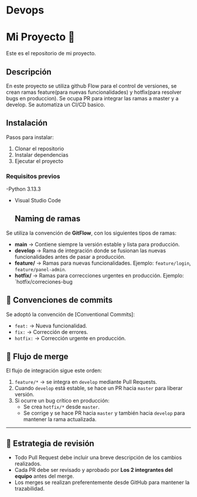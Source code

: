 # Devops

# Mi Proyecto 🚀
Este es el repositorio de mi proyecto.

## Descripción
En este proyecto se utiliza github Flow para el control de versiones, se crean ramas feature(para nuevas funcionalidades) y hotfix(para resolver bugs en produccion). Se ocupa PR para integrar las ramas a master y a develop. Se automatiza un CI/CD basico.


## Instalación
Pasos para instalar:

1. Clonar el repositorio
2. Instalar dependencias
3. Ejecutar el proyecto

### Requisitos previos
-Python 3.13.3
- Visual Studio Code

  ##  Naming de ramas
Se utiliza la convención de **GitFlow**, con los siguientes tipos de ramas:

- **main** → Contiene siempre la versión estable y lista para producción.
- **develop** → Rama de integración donde se fusionan las nuevas funcionalidades antes de pasar a producción.
- **feature/** → Ramas para nuevas funcionalidades. Ejemplo: `feature/login`, `feature/panel-admin`.
- **hotfix/** → Ramas para correcciones urgentes en producción. Ejemplo: `hotfix/correciones-bug

## 📝 Convenciones de commits
Se adoptó la convención de [Conventional Commits]:

- `feat:` → Nueva funcionalidad.  
- `fix:` → Corrección de errores.  
- `hotfix:` → Corrección urgente en producción.  

## 🔄 Flujo de merge
El flujo de integración sigue este orden:

1. `feature/*` → se integra en `develop` mediante Pull Requests.  
2. Cuando `develop` está estable, se hace un PR hacia `master` para liberar versión.  
3. Si ocurre un bug crítico en producción:  
   - Se crea `hotfix/*` desde `master`.  
   - Se corrige y se hace PR hacia `master` y también hacia `develop` para mantener la rama actualizada.  

---

## 👥 Estrategia de revisión
- Todo Pull Request debe incluir una breve descripción de los cambios realizados.  
- Cada PR debe ser revisado y aprobado por **Los 2 integrantes del equipo** antes del merge.  
- Los merges se realizan preferentemente desde GitHub para mantener la trazabilidad.  

